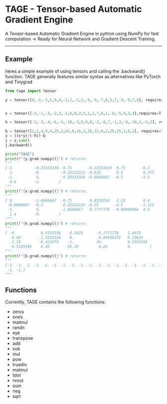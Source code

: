 # TAGE - Tensor-based Automatic Gradient Engine
A Tensor-based Automatic Gradient Engine in python using NumPy for fast computation -> Ready for Neural Network and Gradient Descent Training.
***
## Example
heres a simple example of using tensors and calling the .backward() function. TAGE generally features similar syntax as alternatives like PyTorch and Tinygrad 
```python
from tage import tensor

y = tensor([0,-5,-3,5,9,4,-2,1,-2,2,-9,-9,-7,6,5,7,-9,-9,7,0], requires=True)


x = tensor([-2,-1,-3,-2,3,-1,6,0,2,5,1,3,7,6,1,-6,-5,9,3,4],requires=True)

h = tensor([-2,-3,-4,-6,-4,-10,-3,5,9,8,-2,-8,7,-1,3,-9,-10,2,-5,2], requires=True)

b = tensor([1,2,4,9,4,25,2,62,0,16,1,16,12,0,2,20,25,1,6,1], requires=True)
z = ((x*y)/(-h))-b
j = z.sum()
j.backward()

print("TAGE")
print(f"{y.grad.numpy()}") # returns:
"""
[-1.         -0.33333334 -0.75       -0.33333334  0.75       -0.1
  2.         -0.         -0.22222222 -0.625       0.5         0.375
 -1.          6.         -0.33333334 -0.6666667  -0.5        -4.5
  0.6        -2.        ]
""" 
print(f"{x.grad.numpy()}") # returns:
"""
[ 0.         -1.6666667  -0.75        0.8333334   2.25        0.4
 -0.6666667  -0.2         0.22222222 -0.25       -4.5        -1.125
  1.          6.         -1.6666667   0.7777778  -0.90000004  4.5
  1.4        -0.        ]
""" 
print(f"{h.grad.numpy()}") # returns:
"""
[ -0.           0.5555556    0.5625      -0.2777778    1.6875
  -0.04        -1.3333334    0.          -0.04938272   0.15625
  -2.25        -0.421875    -1.          36.           0.5555556
  -0.5185185    0.45       -20.25         0.84         0.        ]
""" 
print(f"{b.grad.numpy()}") # returns:
"""
[-1. -1. -1. -1. -1. -1. -1. -1. -1. -1. -1. -1. -1. -1. -1. -1. -1. -1.
 -1. -1.]
""" 
```

## Functions
Currently, TAGE contains the following functions:
* zeros
* ones
* matmul
* randn
* eye
* transpose
* add
* sub
* mul
* pow
* truediv
* matmul
* tdot
* nroot
* sum
* neg
* sqrt
